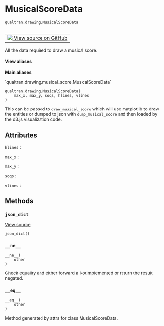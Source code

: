 # MusicalScoreData
`qualtran.drawing.MusicalScoreData`


<table class="tfo-notebook-buttons tfo-api nocontent" align="left">
<td>
  <a target="_blank" href="https://github.com/quantumlib/Qualtran/blob/main/qualtran/drawing/musical_score.py#L564-L580">
    <img src="https://www.tensorflow.org/images/GitHub-Mark-32px.png" />
    View source on GitHub
  </a>
</td>
</table>



All the data required to draw a musical score.

<section class="expandable">
  <h4 class="showalways">View aliases</h4>
  <p>
<b>Main aliases</b>
<p>`qualtran.drawing.musical_score.MusicalScoreData`</p>
</p>
</section>

<pre class="devsite-click-to-copy prettyprint lang-py tfo-signature-link">
<code>qualtran.drawing.MusicalScoreData(
    max_x, max_y, soqs, hlines, vlines
)
</code></pre>



<!-- Placeholder for "Used in" -->

This can be passed to `draw_musical_score` which will use matplotlib
to draw the entities or dumped to json with `dump_musical_score` and then
loaded by the d3.js visualization code.



<h2 class="add-link">Attributes</h2>

`hlines`<a id="hlines"></a>
: &nbsp;

`max_x`<a id="max_x"></a>
: &nbsp;

`max_y`<a id="max_y"></a>
: &nbsp;

`soqs`<a id="soqs"></a>
: &nbsp;

`vlines`<a id="vlines"></a>
: &nbsp;




## Methods

<h3 id="json_dict"><code>json_dict</code></h3>

<a target="_blank" class="external" href="https://github.com/quantumlib/Qualtran/blob/main/qualtran/drawing/musical_score.py#L579-L580">View source</a>

<pre class="devsite-click-to-copy prettyprint lang-py tfo-signature-link">
<code>json_dict()
</code></pre>




<h3 id="__ne__"><code>__ne__</code></h3>

<pre class="devsite-click-to-copy prettyprint lang-py tfo-signature-link">
<code>__ne__(
    other
)
</code></pre>

Check equality and either forward a NotImplemented or return the result negated.


<h3 id="__eq__"><code>__eq__</code></h3>

<pre class="devsite-click-to-copy prettyprint lang-py tfo-signature-link">
<code>__eq__(
    other
)
</code></pre>

Method generated by attrs for class MusicalScoreData.




